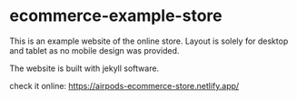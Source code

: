 # ecommerce-example-store
This is an example website of the online store. Layout is solely for desktop and tablet as no mobile design was provided.

The website is built with jekyll software.

check it online: https://airpods-ecommerce-store.netlify.app/
